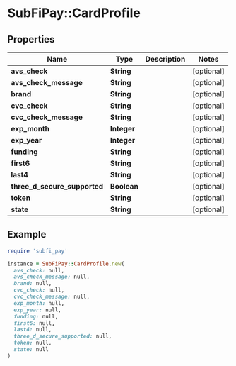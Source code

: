 # SubFiPay::CardProfile

## Properties

| Name | Type | Description | Notes |
| ---- | ---- | ----------- | ----- |
| **avs_check** | **String** |  | [optional] |
| **avs_check_message** | **String** |  | [optional] |
| **brand** | **String** |  | [optional] |
| **cvc_check** | **String** |  | [optional] |
| **cvc_check_message** | **String** |  | [optional] |
| **exp_month** | **Integer** |  | [optional] |
| **exp_year** | **Integer** |  | [optional] |
| **funding** | **String** |  | [optional] |
| **first6** | **String** |  | [optional] |
| **last4** | **String** |  | [optional] |
| **three_d_secure_supported** | **Boolean** |  | [optional] |
| **token** | **String** |  | [optional] |
| **state** | **String** |  | [optional] |

## Example

```ruby
require 'subfi_pay'

instance = SubFiPay::CardProfile.new(
  avs_check: null,
  avs_check_message: null,
  brand: null,
  cvc_check: null,
  cvc_check_message: null,
  exp_month: null,
  exp_year: null,
  funding: null,
  first6: null,
  last4: null,
  three_d_secure_supported: null,
  token: null,
  state: null
)
```

